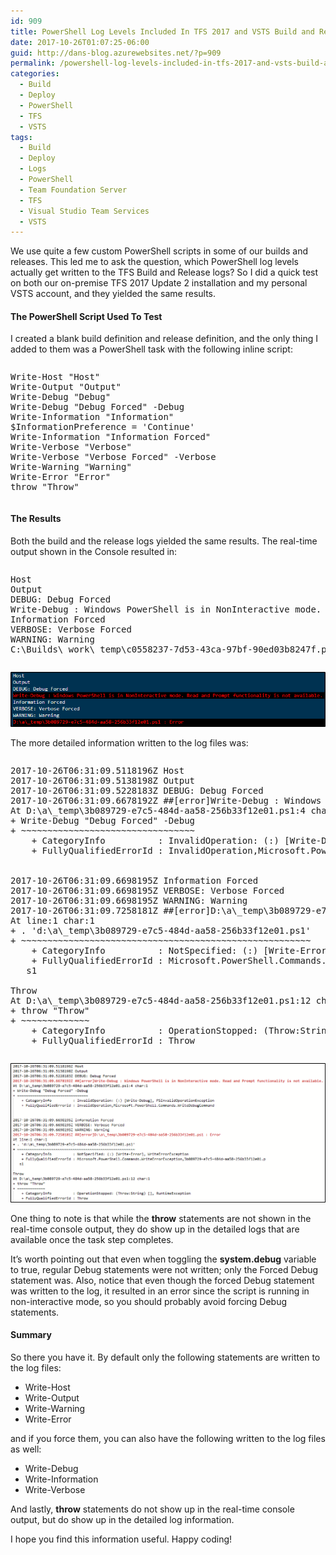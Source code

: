 ```yaml
---
id: 909
title: PowerShell Log Levels Included In TFS 2017 and VSTS Build and Release Logs
date: 2017-10-26T01:07:25-06:00
guid: http://dans-blog.azurewebsites.net/?p=909
permalink: /powershell-log-levels-included-in-tfs-2017-and-vsts-build-and-release-logs/
categories:
  - Build
  - Deploy
  - PowerShell
  - TFS
  - VSTS
tags:
  - Build
  - Deploy
  - Logs
  - PowerShell
  - Team Foundation Server
  - TFS
  - Visual Studio Team Services
  - VSTS
---
```

We use quite a few custom PowerShell scripts in some of our builds and releases. This led me to ask the question, which PowerShell log levels actually get written to the TFS Build and Release logs? So I did a quick test on both our on-premise TFS 2017 Update 2 installation and my personal VSTS account, and they yielded the same results.

####

#### The PowerShell Script Used To Test

I created a blank build definition and release definition, and the only thing I added to them was a PowerShell task with the following inline script:

<div id="scid:C89E2BDB-ADD3-4f7a-9810-1B7EACF446C1:83b1a742-b848-46eb-bc4a-ed1b77ff0a30" class="wlWriterEditableSmartContent" style="margin: 0px; padding: 0px; float: none; display: inline;">
  <pre style=white-space:normal>

  <pre class="brush: powershell; pad-line-numbers: true; title: ; notranslate" title="">
Write-Host "Host"
Write-Output "Output"
Write-Debug "Debug"
Write-Debug "Debug Forced" -Debug
Write-Information "Information"
$InformationPreference = 'Continue'
Write-Information "Information Forced"
Write-Verbose "Verbose"
Write-Verbose "Verbose Forced" -Verbose
Write-Warning "Warning"
Write-Error "Error"
throw "Throw"
</pre>
</div>

####

#### The Results

Both the build and the release logs yielded the same results. The real-time output shown in the Console resulted in:

<div id="scid:C89E2BDB-ADD3-4f7a-9810-1B7EACF446C1:d6d0cf20-f0a8-4379-9995-7189481a6b0c" class="wlWriterEditableSmartContent" style="margin: 0px; padding: 0px; float: none; display: inline;">
  <pre style=white-space:normal>

  <pre class="brush: plain; title: ; notranslate" title="">
Host
Output
DEBUG: Debug Forced
Write-Debug : Windows PowerShell is in NonInteractive mode. Read and Prompt functionality is not available.
Information Forced
VERBOSE: Verbose Forced
WARNING: Warning
C:\Builds\_work\_temp\c0558237-7d53-43ca-97bf-90ed03b8247f.ps1 : Error
</pre>
</div>

<a href="/assets/Posts/2017/10/PowerShellConsoleOutput.png" target="_blank"><img src="/assets/Posts/2017/10/PowerShellConsoleOutput.png" /></a>

The more detailed information written to the log files was:

<div id="scid:C89E2BDB-ADD3-4f7a-9810-1B7EACF446C1:516974e5-cfa5-44f8-968f-f614eed0e7ba" class="wlWriterEditableSmartContent" style="margin: 0px; padding: 0px; float: none; display: inline;">
  <pre style=white-space:normal>

  <pre class="brush: plain; title: ; notranslate" title="">
2017-10-26T06:31:09.5118196Z Host
2017-10-26T06:31:09.5138198Z Output
2017-10-26T06:31:09.5228183Z DEBUG: Debug Forced
2017-10-26T06:31:09.6678192Z ##[error]Write-Debug : Windows PowerShell is in NonInteractive mode. Read and Prompt functionality is not available.
At D:\a\_temp\3b089729-e7c5-484d-aa58-256b33f12e01.ps1:4 char:1
+ Write-Debug "Debug Forced" -Debug
+ ~~~~~~~~~~~~~~~~~~~~~~~~~~~~~~~~~
    + CategoryInfo          : InvalidOperation: (:) [Write-Debug], PSInvalidOperationException
    + FullyQualifiedErrorId : InvalidOperation,Microsoft.PowerShell.Commands.WriteDebugCommand


2017-10-26T06:31:09.6698195Z Information Forced
2017-10-26T06:31:09.6698195Z VERBOSE: Verbose Forced
2017-10-26T06:31:09.6698195Z WARNING: Warning
2017-10-26T06:31:09.7258181Z ##[error]D:\a\_temp\3b089729-e7c5-484d-aa58-256b33f12e01.ps1 : Error
At line:1 char:1
+ . 'd:\a\_temp\3b089729-e7c5-484d-aa58-256b33f12e01.ps1'
+ ~~~~~~~~~~~~~~~~~~~~~~~~~~~~~~~~~~~~~~~~~~~~~~~~~~~~~~~
    + CategoryInfo          : NotSpecified: (:) [Write-Error], WriteErrorException
    + FullyQualifiedErrorId : Microsoft.PowerShell.Commands.WriteErrorException,3b089729-e7c5-484d-aa58-256b33f12e01.p
   s1

Throw
At D:\a\_temp\3b089729-e7c5-484d-aa58-256b33f12e01.ps1:12 char:1
+ throw "Throw"
+ ~~~~~~~~~~~~~
    + CategoryInfo          : OperationStopped: (Throw:String) [], RuntimeException
    + FullyQualifiedErrorId : Throw
</pre>
</div>

<a href="/assets/Posts/2017/10/PowerShellLogOutput.png" target="_blank"><img src="/assets/Posts/2017/10/PowerShellLogOutput.png" /></a>

One thing to note is that while the **throw** statements are not shown in the real-time console output, they do show up in the detailed logs that are available once the task step completes.

It’s worth pointing out that even when toggling the **system.debug** variable to true, regular Debug statements were not written; only the Forced Debug statement was. Also, notice that even though the forced Debug statement was written to the log, it resulted in an error since the script is running in non-interactive mode, so you should probably avoid forcing Debug statements.

####

#### Summary

So there you have it. By default only the following statements are written to the log files:

  * Write-Host
  * Write-Output
  * Write-Warning
  * Write-Error

and if you force them, you can also have the following written to the log files as well:

  * Write-Debug
  * Write-Information
  * Write-Verbose

And lastly, **throw** statements do not show up in the real-time console output, but do show up in the detailed log information.

I hope you find this information useful. Happy coding!
